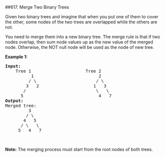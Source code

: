 ##617. Merge Two Binary Trees
<p>Given two binary trees and imagine that when you put one of them to cover the other, some nodes of the two trees are overlapped while the others are not.</p>

<p>You need to merge them into a new binary tree. The merge rule is that if two nodes overlap, then sum node values up as the new value of the merged node. Otherwise, the NOT null node will be used as the node of new tree.</p>

<p><b>Example 1:</b></p>

<pre>
<b>Input:</b> 
	Tree 1                     Tree 2                  
          1                         2                             
         / \                       / \                            
        3   2                     1   3                        
       /                           \   \                      
      5                             4   7                  
<b>Output:</b> 
Merged tree:
	     3
	    / \
	   4   5
	  / \   \ 
	 5   4   7
</pre>

<p>&nbsp;</p>

<p><b>Note:</b> The merging process must start from the root nodes of both trees.</p>
